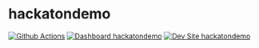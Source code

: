 # hackatondemo

[![Github Actions](https://github.com/kporras07/hackatondemo/actions/workflows/build_deploy_and_test.yml/badge.svg)](https://github.com/kporras07/hackatondemo/actions/workflows/build_deploy_and_test.yml)
[![Dashboard hackatondemo](https://img.shields.io/badge/dashboard-hackatondemo-yellow.svg)](https://dashboard.pantheon.io/sites/629f6a17-9d4b-434d-8b68-0e15c6e1c5b9#dev/code)
[![Dev Site hackatondemo](https://img.shields.io/badge/site-hackatondemo-blue.svg)](http://dev-hackatondemo.pantheonsite.io/)
